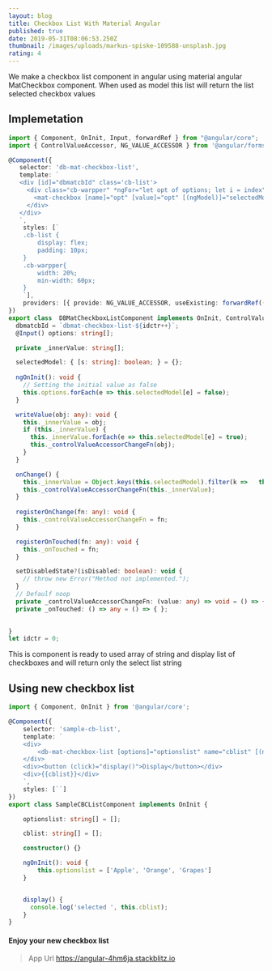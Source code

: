```yaml
---
layout: blog
title: Checkbox List With Material Angular
published: true
date: 2019-05-31T08:06:53.250Z
thumbnail: /images/uploads/markus-spiske-109588-unsplash.jpg
rating: 4
---
```

We make a checkbox list component in angular using material angular MatCheckbox component. When used as model this list will return the list selected checkbox values

<!-- more -->

## Implemetation

```ts
import { Component, OnInit, Input, forwardRef } from "@angular/core";
import { ControlValueAccessor, NG_VALUE_ACCESSOR } from '@angular/forms';

@Component({  
   selector: 'db-mat-checkbox-list',
   template: `   
   <div [id]="dbmatcbId" class='cb-list'>
     <div class="cb-warpper" *ngFor="let opt of options; let i = index">
       <mat-checkbox [name]="opt" [value]="opt" [(ngModel)]="selectedModel[opt]" (change)="onChange($event)">{{opt}}</mat-checkbox>
     </div>
   </div>  
   `,
    styles: [`
    .cb-list {
        display: flex;
        padding: 10px;
    }
    .cb-warpper{
        width: 20%;
        min-width: 60px;
    }
    `],
    providers: [{ provide: NG_VALUE_ACCESSOR, useExisting: forwardRef(() => DBMatCheckboxListComponent), multi: true }]
})
export class  DBMatCheckboxListComponent implements OnInit, ControlValueAccessor{
  dbmatcbId = `dbmat-checkbox-list-${idctr++}`;
  @Input() options: string[];

  private _innerValue: string[];

  selectedModel: { [s: string]: boolean; } = {};
  
  ngOnInit(): void {
    // Setting the initial value as false
    this.options.forEach(e => this.selectedModel[e] = false);
  }

  writeValue(obj: any): void {
    this._innerValue = obj;
    if (this._innerValue) {
      this._innerValue.forEach(e => this.selectedModel[e] = true);
      this._controlValueAccessorChangeFn(obj);
    }
  }

  onChange() {
    this._innerValue = Object.keys(this.selectedModel).filter(k =>   this.selectedModel[k]);
    this._controlValueAccessorChangeFn(this._innerValue);
  }
  
  registerOnChange(fn: any): void {
    this._controlValueAccessorChangeFn = fn;
  }

  registerOnTouched(fn: any): void {
    this._onTouched = fn;
  }

  setDisabledState?(isDisabled: boolean): void {
    // throw new Error("Method not implemented.");
  }
  // Defaulf noop 
  private _controlValueAccessorChangeFn: (value: any) => void = () => { };
  private _onTouched: () => any = () => { };

  
}
let idctr = 0;
```

This is component is ready to used array of string and display list of checkboxes and will return only the select list string

## Using new checkbox list

```ts
import { Component, OnInit } from '@angular/core';

@Component({
    selector: 'sample-cb-list',
    template: `
    <div>
        <db-mat-checkbox-list [options]="optionslist" name="cblist" [(ngModel)]="cblist"></db-mat-checkbox-list>
    </div>
    <div><button (click)="display()">Display</button></div>
    <div>{{cblist}}</div>
    `,
    styles: [``]
})
export class SampleCBCListComponent implements OnInit {

    optionslist: string[] = [];

    cblist: string[] = [];

    constructor() {}

    ngOnInit(): void {
        this.optionslist = ['Apple', 'Orange', 'Grapes']
    }


    display() {
      console.log('selected ', this.cblist);
    }
} 
```

#### Enjoy your new checkbox list

> App Url <https://angular-4hm6ja.stackblitz.io>
